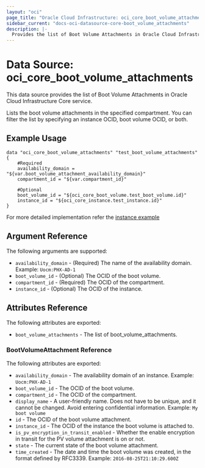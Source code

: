 ```yaml
---
layout: "oci"
page_title: "Oracle Cloud Infrastructure: oci_core_boot_volume_attachments"
sidebar_current: "docs-oci-datasource-core-boot_volume_attachments"
description: |-
  Provides the list of Boot Volume Attachments in Oracle Cloud Infrastructure Core service
---
```


# Data Source: oci_core_boot_volume_attachments
This data source provides the list of Boot Volume Attachments in Oracle Cloud Infrastructure Core service.

Lists the boot volume attachments in the specified compartment. You can filter the
list by specifying an instance OCID, boot volume OCID, or both.


## Example Usage

```hcl
data "oci_core_boot_volume_attachments" "test_boot_volume_attachments" {
	#Required
	availability_domain = "${var.boot_volume_attachment_availability_domain}"
	compartment_id = "${var.compartment_id}"

	#Optional
	boot_volume_id = "${oci_core_boot_volume.test_boot_volume.id}"
	instance_id = "${oci_core_instance.test_instance.id}"
}
```
For more detailed implementation refer the [instance example](https://github.com/oracle/terraform-provider-oci/tree/master/examples/compute/instance)

## Argument Reference

The following arguments are supported:

* `availability_domain` - (Required) The name of the availability domain.  Example: `Uocm:PHX-AD-1` 
* `boot_volume_id` - (Optional) The OCID of the boot volume.
* `compartment_id` - (Required) The OCID of the compartment.
* `instance_id` - (Optional) The OCID of the instance.


## Attributes Reference

The following attributes are exported:

* `boot_volume_attachments` - The list of boot_volume_attachments.

### BootVolumeAttachment Reference

The following attributes are exported:

* `availability_domain` - The availability domain of an instance.  Example: `Uocm:PHX-AD-1` 
* `boot_volume_id` - The OCID of the boot volume.
* `compartment_id` - The OCID of the compartment.
* `display_name` - A user-friendly name. Does not have to be unique, and it cannot be changed. Avoid entering confidential information.  Example: `My boot volume` 
* `id` - The OCID of the boot volume attachment.
* `instance_id` - The OCID of the instance the boot volume is attached to.
* `is_pv_encryption_in_transit_enabled` - Whether the enable encryption in transit for the PV volume attachment is on or not.
* `state` - The current state of the boot volume attachment.
* `time_created` - The date and time the boot volume was created, in the format defined by RFC3339.  Example: `2016-08-25T21:10:29.600Z` 

